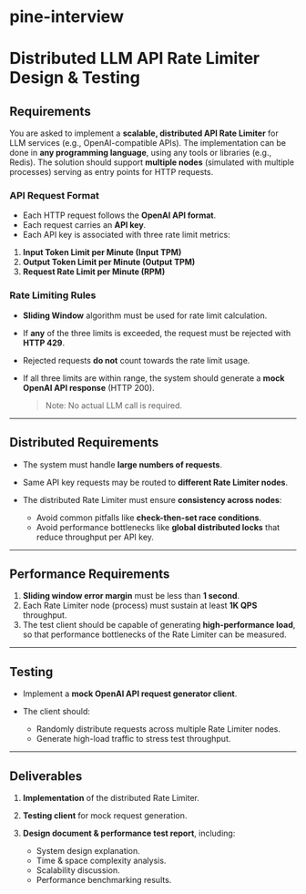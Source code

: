 # pine-interview

# Distributed LLM API Rate Limiter Design & Testing

## Requirements

You are asked to implement a **scalable, distributed API Rate Limiter** for LLM services (e.g., OpenAI-compatible APIs).
The implementation can be done in **any programming language**, using any tools or libraries (e.g., Redis).
The solution should support **multiple nodes** (simulated with multiple processes) serving as entry points for HTTP requests.

### API Request Format

* Each HTTP request follows the **OpenAI API format**.
* Each request carries an **API key**.
* Each API key is associated with three rate limit metrics:

1. **Input Token Limit per Minute (Input TPM)**
2. **Output Token Limit per Minute (Output TPM)**
3. **Request Rate Limit per Minute (RPM)**

### Rate Limiting Rules

* **Sliding Window** algorithm must be used for rate limit calculation.
* If **any** of the three limits is exceeded, the request must be rejected with **HTTP 429**.
* Rejected requests **do not** count towards the rate limit usage.
* If all three limits are within range, the system should generate a **mock OpenAI API response** (HTTP 200).

  > Note: No actual LLM call is required.

---

## Distributed Requirements

* The system must handle **large numbers of requests**.
* Same API key requests may be routed to **different Rate Limiter nodes**.
* The distributed Rate Limiter must ensure **consistency across nodes**:

  * Avoid common pitfalls like **check-then-set race conditions**.
  * Avoid performance bottlenecks like **global distributed locks** that reduce throughput per API key.

---

## Performance Requirements

1. **Sliding window error margin** must be less than **1 second**.
2. Each Rate Limiter node (process) must sustain at least **1K QPS** throughput.
3. The test client should be capable of generating **high-performance load**, so that performance bottlenecks of the Rate Limiter can be measured.

---

## Testing

* Implement a **mock OpenAI API request generator client**.
* The client should:

  * Randomly distribute requests across multiple Rate Limiter nodes.
  * Generate high-load traffic to stress test throughput.

---

## Deliverables

1. **Implementation** of the distributed Rate Limiter.
2. **Testing client** for mock request generation.
3. **Design document & performance test report**, including:

   * System design explanation.
   * Time & space complexity analysis.
   * Scalability discussion.
   * Performance benchmarking results.

